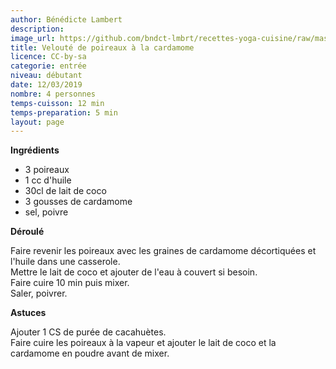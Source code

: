 ```yaml
---
author: Bénédicte Lambert
description: 
image_url: https://github.com/bndct-lmbrt/recettes-yoga-cuisine/raw/master/medias/veloute-poireaux-cardamome.jpg
title: Velouté de poireaux à la cardamome
licence: CC-by-sa
categorie: entrée
niveau: débutant
date: 12/03/2019
nombre: 4 personnes
temps-cuisson: 12 min
temps-preparation: 5 min
layout: page
---
```



**Ingrédients**  
 
* 3 poireaux
* 1 cc d'huile
* 30cl de lait de coco
* 3 gousses de cardamome
* sel, poivre



**Déroulé**

Faire revenir les poireaux avec les graines de cardamome décortiquées et l'huile dans une casserole.  
Mettre le lait de coco et ajouter de l'eau à couvert si besoin.  
Faire cuire 10 min puis mixer.  
Saler, poivrer.

 
**Astuces** 

Ajouter 1 CS de purée de cacahuètes.  
Faire cuire les poireaux à la vapeur et ajouter le lait de coco et la cardamome en poudre avant de mixer.
